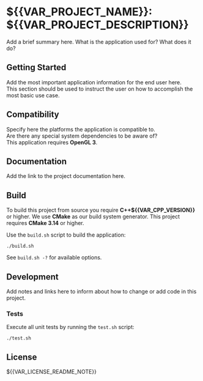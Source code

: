 # ${{VAR_PROJECT_NAME}}: ${{VAR_PROJECT_DESCRIPTION}}

Add a brief summary here. What is the application used for? What does it do?

## Getting Started

Add the most important application information for the end user here.  
This section should be used to instruct the user on how to accomplish the most basic use case.


## Compatibility

Specify here the platforms the application is compatible to.  
Are there any special system dependencies to be aware of?  
This application requires **OpenGL 3**.

## Documentation

Add the link to the project documentation here.


## Build

To build this project from source you require **C++${{VAR_CPP_VERSION}}** or higher.
We use **CMake** as our build system generator. This project requires **CMake 3.14** or higher.

Use the ```build.sh``` script to build the application:
```
./build.sh
```
See ```build.sh -?``` for available options.


## Development

Add notes and links here to inform about how to change or add code in this project.

### Tests

Execute all unit tests by running the ```test.sh``` script:
```
./test.sh
```


## License

${{VAR_LICENSE_README_NOTE}}

